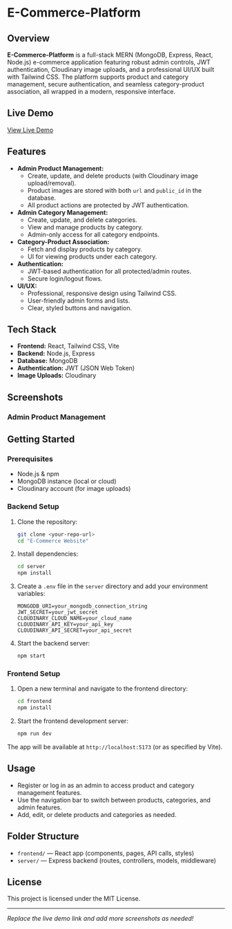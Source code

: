 # E-Commerce-Platform

## Overview

**E-Commerce-Platform** is a full-stack MERN (MongoDB, Express, React, Node.js) e-commerce application featuring robust admin controls, JWT authentication, Cloudinary image uploads, and a professional UI/UX built with Tailwind CSS. The platform supports product and category management, secure authentication, and seamless category-product association, all wrapped in a modern, responsive interface.

## Live Demo

[View Live Demo](https://your-demo-link.com)

## Features

- **Admin Product Management:**
  - Create, update, and delete products (with Cloudinary image upload/removal).
  - Product images are stored with both `url` and `public_id` in the database.
  - All product actions are protected by JWT authentication.
- **Admin Category Management:**
  - Create, update, and delete categories.
  - View and manage products by category.
  - Admin-only access for all category endpoints.
- **Category-Product Association:**
  - Fetch and display products by category.
  - UI for viewing products under each category.
- **Authentication:**
  - JWT-based authentication for all protected/admin routes.
  - Secure login/logout flows.
- **UI/UX:**
  - Professional, responsive design using Tailwind CSS.
  - User-friendly admin forms and lists.
  - Clear, styled buttons and navigation.

## Tech Stack

- **Frontend:** React, Tailwind CSS, Vite
- **Backend:** Node.js, Express
- **Database:** MongoDB
- **Authentication:** JWT (JSON Web Token)
- **Image Uploads:** Cloudinary

## Screenshots

### Admin Product Management


<!-- Add more screenshots as needed -->

## Getting Started

### Prerequisites

- Node.js & npm
- MongoDB instance (local or cloud)
- Cloudinary account (for image uploads)

### Backend Setup

1. Clone the repository:
   ```bash
   git clone <your-repo-url>
   cd "E-Commerce Website"
   ```
2. Install dependencies:
   ```bash
   cd server
   npm install
   ```
3. Create a `.env` file in the `server` directory and add your environment variables:
   ```env
   MONGODB_URI=your_mongodb_connection_string
   JWT_SECRET=your_jwt_secret
   CLOUDINARY_CLOUD_NAME=your_cloud_name
   CLOUDINARY_API_KEY=your_api_key
   CLOUDINARY_API_SECRET=your_api_secret
   ```
4. Start the backend server:
   ```bash
   npm start
   ```

### Frontend Setup

1. Open a new terminal and navigate to the frontend directory:
   ```bash
   cd frontend
   npm install
   ```
2. Start the frontend development server:
   ```bash
   npm run dev
   ```

The app will be available at `http://localhost:5173` (or as specified by Vite).

## Usage

- Register or log in as an admin to access product and category management features.
- Use the navigation bar to switch between products, categories, and admin features.
- Add, edit, or delete products and categories as needed.

## Folder Structure

- `frontend/` — React app (components, pages, API calls, styles)
- `server/` — Express backend (routes, controllers, models, middleware)

## License

This project is licensed under the MIT License.

---

*Replace the live demo link and add more screenshots as needed!*
